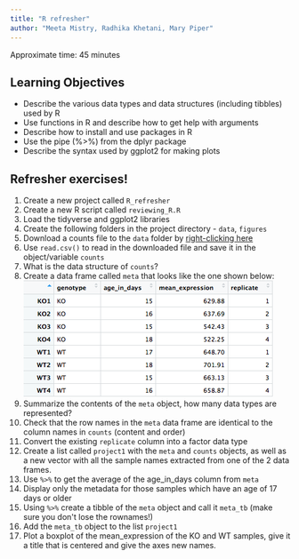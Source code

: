 ```yaml
---
title: "R refresher"
author: "Meeta Mistry, Radhika Khetani, Mary Piper"
---
```


Approximate time: 45 minutes

## Learning Objectives

* Describe the various data types and data structures (including tibbles) used by R
* Use functions in R and describe how to get help with arguments
* Describe how to install and use packages in R
* Use the pipe (%>%) from the dplyr package
* Describe the syntax used by ggplot2 for making plots

## Refresher exercises!

1. Create a new project called `R_refresher`
1. Create a new R script called `reviewing_R.R`
1. Load the tidyverse and ggplot2 libraries
1. Create the following folders in the project directory - `data`, `figures`
1. Download a counts file to the `data` folder by [right-clicking here](https://github.com/hbctraining/DGE_workshop_salmon/blob/master/data/raw_counts_mouseKO.csv?raw=true)
1. Use `read.csv()` to read in the downloaded file and save it in the object/variable `counts`
1. What is the data structure of `counts`?
1. Create a data frame called `meta` that looks like the one shown below:  <img src="../img/refresher_meta1.png">
1. Summarize the contents of the `meta` object, how many data types are represented?
1. Check that the row names in the `meta` data frame are identical to the column names in `counts` (content and order)
1. Convert the existing `replicate` column into a factor data type
1. Create a list called `project1` with the `meta` and `counts` objects, as well as a new vector with all the sample names extracted from one of the 2 data frames.
1. Use `%>%` to get the average of the age_in_days column from `meta`
1. Display only the metadata for those samples which have an age of 17 days or older
1. Using `%>%` create a tibble of the `meta` object and call it `meta_tb` (make sure you don't lose the rownames!)
1. Add the `meta_tb` object to the list `project1`
1. Plot a boxplot of the mean_expression of the KO and WT samples, give it a title that is centered and give the axes new names.


